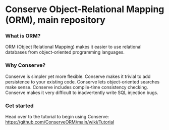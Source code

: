 Conserve Object-Relational Mapping (ORM), main repository  
====

### What is ORM?
ORM (Object Relational Mapping) makes it easier to use relational databases from object-oriented programming languages.

### Why Conserve?
Conserve is simpler yet more flexible. Conserve makes it trivial to add persistence to your existing code.
Conserve lets object-oriented searches make sense. Conserve includes compile-time consistency checking.
Conserve makes it very difficult to inadvertently write SQL injection bugs.

### Get started
Head over to the tutorial to begin using Conserve:  
https://github.com/ConserveORM/main/wiki/Tutorial

